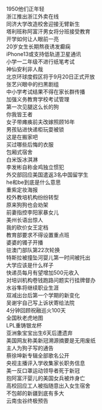 1950他们正年轻  
浙江推出浙江外卖在线  
同济大学改造校舍迎接无臂新生  
塔利班称阿富汗男女将分班接受教育  
开学如何让人眼前一亮  
20岁女生长期熬夜诱发癫痫  
iPhone13或支持低轨道卫星通讯  
小学一二年级不进行纸笔考试  
神仙安利非人哉  
北京环球度假区将于9月20日正式开放  
张艺兴眼中的扫黑剧组  
中小学考试结果不得在家长群传播  
加强义务教育学校考试管理  
第一次见腿这么长的狗  
你我皆王者  
女子带瘫痪前夫改嫁照顾16年  
男孩钻进快递柜玩耍被锁  
这是在搬家吧  
买过哪些后悔的衣服  
包厢式宿舍  
白米饭冰淇淋  
李发彬自称金鸡独立惯犯  
外交部回应美国遣返3名中国留学生  
he和be到底是什么意思  
重紫定妆海报  
校外教培机构纷纷转型  
原来狗狗也会劝架  
前妻指控李阳家暴女儿  
美州长语出惊人  
我的砍价女王定档  
教育部要求不得设置重点班  
婆婆的镯子开播  
驻澳门部队第22次轮换  
特斯拉被撞坠河婴儿第一时间被托出  
大学应该是什么样子  
快递员每月有望增加500元收入  
对培训机构卷钱跑路问题实行挂牌督办  
水谷隼将继续职业生涯  
双减出台后第一个学期的新变化  
吴谢宇自己写上诉状寄给法院  
4分钟回顾祝融巡火100天  
全国秋老虎地图  
LPL重铸银龙杯  
亚洲象宝宝出生6天后遭遗弃  
美国网友称美新冠溯源摘要是无用废纸  
主人为狗子写的通告  
蔡徐坤新专辑全部歌名公开  
央视主播评入学收集家长职务信息  
美一反口罩运动领导者死于新冠  
抱阿富汗婴儿的美国女兵被炸身亡  
高校回应工人被指随意出入女生宿舍  
不包邮的新疆到底有多大  
云南虫谷终极预告  
